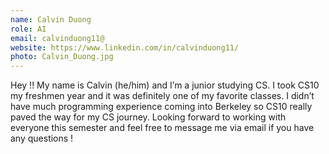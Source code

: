 ```yaml
---
name: Calvin Duong
role: AI	
email: calvinduong11@
website: https://www.linkedin.com/in/calvinduong11/
photo: Calvin_Duong.jpg
---
```

Hey !! My name is Calvin (he/him) and I’m a junior studying CS. I took CS10 my freshmen year and it was definitely one of my favorite classes. I didn’t have much programming experience coming into Berkeley so CS10 really paved the way for my CS journey. Looking forward to working with everyone this semester and feel free to message me via email if you have any questions !
